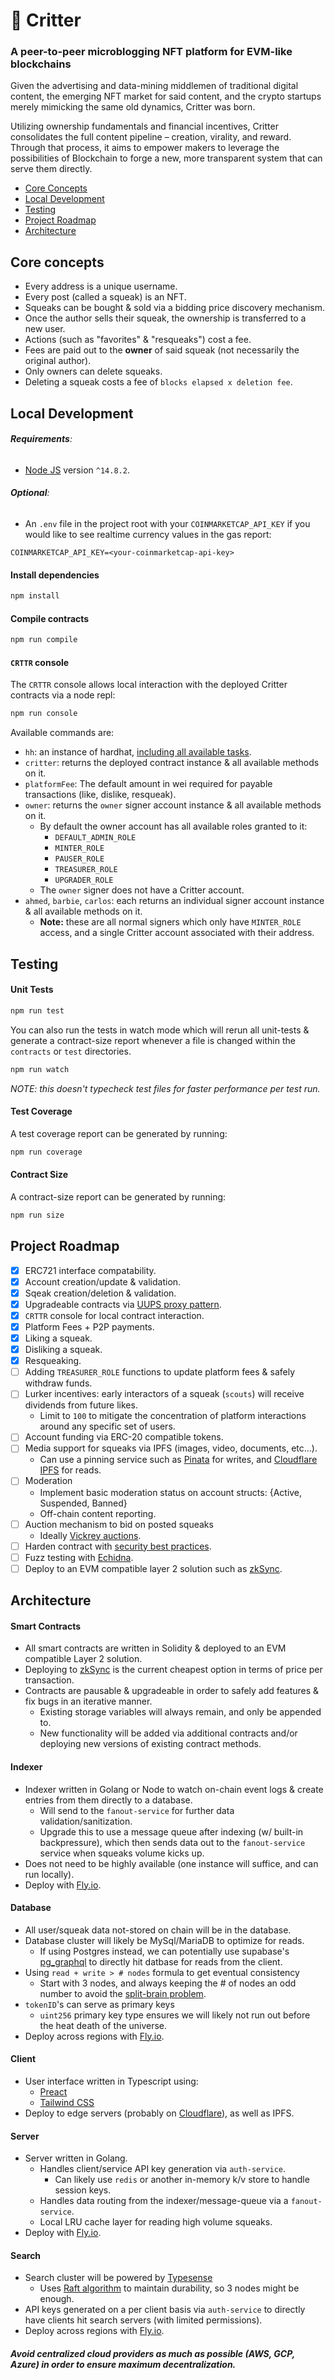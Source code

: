 # 🦔 Critter

### A peer-to-peer microblogging NFT platform for EVM-like blockchains

Given the advertising and data-mining middlemen of traditional digital content, the emerging NFT market for said content, and the crypto startups merely mimicking the same old dynamics, Critter was born.

Utilizing ownership fundamentals and financial incentives, Critter consolidates the full content pipeline – creation, virality, and reward. Through that process, it aims to empower makers to leverage the possibilities of Blockchain to forge a new, more transparent system that can serve them directly.

- [Core Concepts](#core-concepts)
- [Local Development](#local-development)
- [Testing](#testing)
- [Project Roadmap](#project-roadmap)
- [Architecture](#architecture)

## Core concepts

- Every address is a unique username.
- Every post (called a squeak) is an NFT.
- Squeaks can be bought & sold via a bidding price discovery mechanism.
- Once the author sells their squeak, the ownership is transferred to a new user.
- Actions (such as "favorites" & "resqueaks") cost a fee.
- Fees are paid out to the **owner** of said squeak (not necessarily the original author).
- Only owners can delete squeaks.
- Deleting a squeak costs a fee of `blocks elapsed x deletion fee`.

## Local Development

###### **Requirements**:

- [Node JS](https://nodejs.org) version `^14.8.2`.

###### **Optional**:

- An `.env` file in the project root with your `COINMARKETCAP_API_KEY` if you would like to see realtime currency values in the gas report:

```
COINMARKETCAP_API_KEY=<your-coinmarketcap-api-key>
```

#### Install dependencies

```bash
npm install
```

#### Compile contracts

```bash
npm run compile
```

#### `CRTTR` console

The `CRTTR` console allows local interaction with the deployed Critter contracts via a node repl:

```bash
npm run console
```

Available commands are:

- `hh`: an instance of hardhat, [including all available tasks](https://github.com/ahashim/critter/blob/main/tasks/contract.ts#L15).
- `critter`: returns the deployed contract instance & all available methods on it.
- `platformFee`: The default amount in wei required for payable transactions (like, dislike, resqueak).
- `owner`: returns the `owner` signer account instance & all available methods on it.
  - By default the owner account has all available roles granted to it:
    - `DEFAULT_ADMIN_ROLE`
    - `MINTER_ROLE`
    - `PAUSER_ROLE`
    - `TREASURER_ROLE`
    - `UPGRADER_ROLE`
  - The `owner` signer does not have a Critter account.
- `ahmed`, `barbie`, `carlos`: each returns an individual signer account instance & all available methods on it.
  - **Note:** these are all normal signers which only have `MINTER_ROLE` access, and a single Critter account associated with their address.

## Testing

#### Unit Tests

```bash
npm run test
```

You can also run the tests in watch mode which will rerun all unit-tests & generate a contract-size report whenever a file is changed within the `contracts` or `test` directories.

```bash
npm run watch
```

_*NOTE: this doesn't typecheck test files for faster performance per test run.*_

#### Test Coverage

A test coverage report can be generated by running:

```bash
npm run coverage
```

#### Contract Size

A contract-size report can be generated by running:

```bash
npm run size
```

## Project Roadmap

- [x] ERC721 interface compatability.
- [x] Account creation/update & validation.
- [x] Sqeak creation/deletion & validation.
- [x] Upgradeable contracts via [UUPS proxy pattern](https://docs.openzeppelin.com/contracts/4.x/api/proxy#UUPSUpgradeable).
- [x] `CRTTR` console for local contract interaction.
- [x] Platform Fees + P2P payments.
- [x] Liking a squeak.
- [x] Disliking a squeak.
- [x] Resqueaking.
- [ ] Adding `TREASURER_ROLE` functions to update platform fees & safely withdraw funds.
- [ ] Lurker incentives: early interactors of a squeak (`scouts`) will receive dividends from future likes.
  - Limit to `100` to mitigate the concentration of platform interactions around any specific set of users.
- [ ] Account funding via ERC-20 compatible tokens.
- [ ] Media support for squeaks via IPFS (images, video, documents, etc&hellip;).
  - Can use a pinning service such as [Pinata](https://www.pinata.cloud/) for writes, and [Cloudflare IPFS](https://cloudflare-ipfs.com/ipns/ipfs.io/) for reads.
- [ ] Moderation
  - Implement basic moderation status on account structs: {Active, Suspended, Banned}
  - Off-chain content reporting.
- [ ] Auction mechanism to bid on posted squeaks
  - Ideally [Vickrey auctions](https://github.com/JoWxW/Vickrey-Auction/blob/master/contracts/VickreyAuction.sol).
- [ ] Harden contract with [security best practices](https://consensys.net/blog/developers/solidity-best-practices-for-smart-contract-security/).
- [ ] Fuzz testing with [Echidna](https://github.com/crytic/echidna).
- [ ] Deploy to an EVM compatible layer 2 solution such as [zkSync](https://portal.zksync.io/).

## Architecture

#### Smart Contracts

- All smart contracts are written in Solidity & deployed to an EVM compatible Layer 2 solution.
- Deploying to [zkSync](https://portal.zksync.io/) is the current cheapest option in terms of price per transaction.
- Contracts are pausable & upgradeable in order to safely add features & fix bugs in an iterative manner.
  - Existing storage variables will always remain, and only be appended to.
  - New functionality will be added via additional contracts and/or deploying new versions of existing contract methods.

#### Indexer

- Indexer written in Golang or Node to watch on-chain event logs & create entries from them directly to a database.
  - Will send to the `fanout-service` for further data validation/sanitization.
  - Upgrade this to use a message queue after indexing (w/ built-in backpressure), which then sends data out to the `fanout-service` service when squeaks volume kicks up.
- Does not need to be highly available (one instance will suffice, and can run locally).
- Deploy with [Fly.io](https://fly.io/).

#### Database

- All user/squeak data not-stored on chain will be in the database.
- Database cluster will likely be MySql/MariaDB to optimize for reads.
  - If using Postgres instead, we can potentially use supabase's [pg_graphql](https://github.com/supabase/pg_graphql) to directly hit datbase for reads from the client.
- Using `read + write > # nodes` formula to get eventual consistency
  - Start with 3 nodes, and always keeping the # of nodes an odd number to avoid the [split-brain problem](https://www.45drives.com/community/articles/what-is-split-brain/).
- `tokenID`'s can serve as primary keys
  - `uint256` primary key type ensures we will likely not run out before the heat death of the universe.
- Deploy across regions with [Fly.io](https://fly.io/).

#### Client

- User interface written in Typescript using:
  - [Preact](https://preactjs.com/)
  - [Tailwind CSS](https://tailwindcss.com/)
- Deploy to edge servers (probably on [Cloudflare](https://cloudflare.com)), as well as IPFS.

#### Server

- Server written in Golang.
  - Handles client/service API key generation via `auth-service`.
    - Can likely use `redis` or another in-memory k/v store to handle session keys.
  - Handles data routing from the indexer/message-queue via a `fanout-service`.
  - Local LRU cache layer for reading high volume squeaks.
- Deploy with [Fly.io](https://fly.io/).

#### Search

- Search cluster will be powered by [Typesense](https://typesense.org)
  - Uses [Raft algorithm](https://raft.github.io/) to maintain durability, so 3 nodes might be enough.
- API keys generated on a per client basis via `auth-service` to directly have clients hit search servers (with limited permissions).
- Deploy across regions with [Fly.io](https://fly.io/).

##### Avoid centralized cloud providers as much as possible (AWS, GCP, Azure) in order to ensure maximum decentralization.
